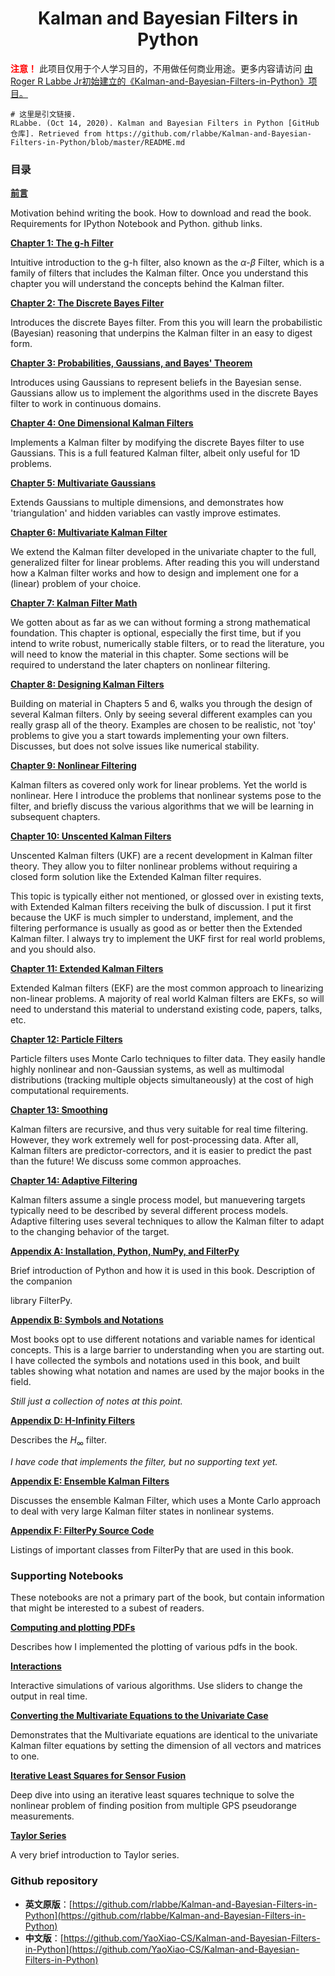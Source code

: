 <center><h1>Kalman and Bayesian Filters in Python</h1></center>

<p>
    <strong style="color: red;">注意！</strong> 此项目仅用于个人学习目的，不用做任何商业用途。更多内容请访问 
    <a href="https://github.com/rlabbe/Kalman-and-Bayesian-Filters-in-Python" target="_blank">由Roger R Labbe Jr初始建立的《Kalman-and-Bayesian-Filters-in-Python》项目。</a>
</p>

```shell
# 这里是引文链接.
RLabbe. (Oct 14, 2020). Kalman and Bayesian Filters in Python [GitHub仓库]. Retrieved from https://github.com/rlabbe/Kalman-and-Bayesian-Filters-in-Python/blob/master/README.md
```

### 目录

[**前言**](./00-Preface.ipynb)

Motivation behind writing the book. How to download and read the book. Requirements for IPython Notebook and Python. github links.

[**Chapter 1: The g-h Filter**](./01-g-h-filter.ipynb)

Intuitive introduction to the g-h filter, also known as the $\alpha$-$\beta$ Filter, which is a family of filters that includes the Kalman filter. Once you understand this chapter you will understand the concepts behind the Kalman filter.

[**Chapter 2: The Discrete Bayes Filter**](./02-Discrete-Bayes.ipynb)

Introduces the discrete Bayes filter. From this you will learn the probabilistic (Bayesian) reasoning that underpins the Kalman filter in an easy to digest form.

[**Chapter 3: Probabilities, Gaussians, and Bayes' Theorem**](./03-Gaussians.ipynb)

Introduces using Gaussians to represent beliefs in the Bayesian sense. Gaussians allow us to implement the algorithms used in the discrete Bayes filter to work in continuous domains.

[**Chapter 4: One Dimensional Kalman Filters**](./04-One-Dimensional-Kalman-Filters.ipynb)

Implements a Kalman filter by modifying the discrete Bayes filter to use Gaussians. This is a full featured Kalman filter, albeit only useful for 1D problems.

[**Chapter 5: Multivariate Gaussians**](./05-Multivariate-Gaussians.ipynb)

Extends Gaussians to multiple dimensions, and demonstrates how 'triangulation' and hidden variables can vastly improve estimates.

[**Chapter 6: Multivariate Kalman Filter**](./06-Multivariate-Kalman-Filters.ipynb)

We extend the Kalman filter developed in the univariate chapter to the full, generalized filter for linear problems. After reading this you will understand how a Kalman filter works and how to design and implement one for a (linear) problem of your choice.

[**Chapter 7: Kalman Filter Math**](./07-Kalman-Filter-Math.ipynb)

We gotten about as far as we can without forming a strong mathematical foundation. This chapter is optional, especially the first time, but if you intend to write robust, numerically stable filters, or to read the literature, you will need to know the material in this chapter. Some sections will be required to understand the later chapters on nonlinear filtering.

[**Chapter 8: Designing Kalman Filters**](./08-Designing-Kalman-Filters.ipynb)

Building on material in Chapters 5 and 6, walks you through the design of several Kalman filters. Only by seeing several different examples can you really grasp all of the theory. Examples are chosen to be realistic, not 'toy' problems to give you a start towards implementing your own filters. Discusses, but does not solve issues like numerical stability.

[**Chapter 9: Nonlinear Filtering**](./09-Nonlinear-Filtering.ipynb)

Kalman filters as covered only work for linear problems. Yet the world is nonlinear. Here I introduce the problems that nonlinear systems pose to the filter, and briefly discuss the various algorithms that we will be learning in subsequent chapters.

[**Chapter 10: Unscented Kalman Filters**](./10-Unscented-Kalman-Filter.ipynb)

Unscented Kalman filters (UKF) are a recent development in Kalman filter theory. They allow you to filter nonlinear problems without requiring a closed form solution like the Extended Kalman filter requires.

This topic is typically either not mentioned, or glossed over in existing texts, with Extended Kalman filters receiving the bulk of discussion. I put it first because the UKF is much simpler to understand, implement, and the filtering performance is usually as good as or better then the Extended Kalman filter. I always try to implement the UKF first for real world problems, and you should also.

[**Chapter 11: Extended Kalman Filters**](./11-Extended-Kalman-Filters.ipynb)

Extended Kalman filters (EKF) are the most common approach to linearizing non-linear problems. A majority of real world Kalman filters are EKFs, so will need to understand this material to understand existing code, papers, talks, etc.

[**Chapter 12: Particle Filters**](./12-Particle-Filters.ipynb)

Particle filters uses Monte Carlo techniques to filter data. They easily handle highly nonlinear and non-Gaussian systems, as well as multimodal distributions (tracking multiple objects simultaneously) at the cost of high computational requirements.

[**Chapter 13: Smoothing**](./13-Smoothing.ipynb)

Kalman filters are recursive, and thus very suitable for real time filtering. However, they work extremely well for post-processing data. After all, Kalman filters are predictor-correctors, and it is easier to predict the past than the future! We discuss some common approaches.

[**Chapter 14: Adaptive Filtering**](./14-Adaptive-Filtering.ipynb)

Kalman filters assume a single process model, but manuevering targets typically need to be described by several different process models. Adaptive filtering uses several techniques to allow the Kalman filter to adapt to the changing behavior of the target.

[**Appendix A: Installation, Python, NumPy, and FilterPy**](./Appendix-A-Installation.ipynb)

Brief introduction of Python and how it is used in this book. Description of the companion

library FilterPy.

[**Appendix B: Symbols and Notations**](./Appendix-B-Symbols-and-Notations.ipynb)

Most books opt to use different notations and variable names for identical concepts. This is a large barrier to understanding when you are starting out. I have collected the symbols and notations used in this book, and built tables showing what notation and names are used by the major books in the field.

*Still just a collection of notes at this point.*

[**Appendix D: H-Infinity Filters**](./Appendix-D-HInfinity-Filters.ipynb)

Describes the $H_\infty$ filter.

*I have code that implements the filter, but no supporting text yet.*

[**Appendix E: Ensemble Kalman Filters**](./Appendix-E-Ensemble-Kalman-Filters.ipynb)

Discusses the ensemble Kalman Filter, which uses a Monte Carlo approach to deal with very large Kalman filter states in nonlinear systems.

[**Appendix F: FilterPy Source Code**](./Appendix-F-Filterpy-Code.ipynb)

Listings of important classes from FilterPy that are used in this book.

### Supporting Notebooks

These notebooks are not a primary part of the book, but contain information that might be interested to a subest of readers.

[**Computing and plotting PDFs**](./Supporting_Notebooks/Computing_and_plotting_PDFs.ipynb)

Describes how I implemented the plotting of various pdfs in the book.

[**Interactions**](./Supporting_Notebooks/Interactions.ipynb)

Interactive simulations of various algorithms. Use sliders to change the output in real time.

[**Converting the Multivariate Equations to the Univariate Case**](./Supporting_Notebooks/Converting-Multivariate-Equations-to-Univariate.ipynb)

Demonstrates that the Multivariate equations are identical to the univariate Kalman filter equations by setting the dimension of all vectors and matrices to one.

[**Iterative Least Squares for Sensor Fusion**](./Supporting_Notebooks/Iterative-Least-Squares-for-Sensor-Fusion.ipynb)

Deep dive into using an iterative least squares technique to solve the nonlinear problem of finding position from multiple GPS pseudorange measurements.

[**Taylor Series**](./Supporting_Notebooks/Taylor-Series.ipynb)

A very brief introduction to Taylor series.

### Github repository

- **英文原版**：[https://github.com/rlabbe/Kalman-and-Bayesian-Filters-in-Python](https://github.com/rlabbe/Kalman-and-Bayesian-Filters-in-Python)
- **中文版**：[https://github.com/YaoXiao-CS/Kalman-and-Bayesian-Filters-in-Python](https://github.com/YaoXiao-CS/Kalman-and-Bayesian-Filters-in-Python)
